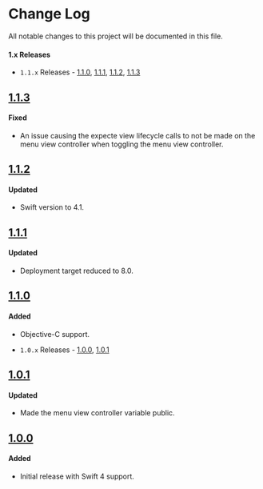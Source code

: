 # Change Log
All notable changes to this project will be documented in this file.

#### 1.x Releases
- `1.1.x` Releases - [1.1.0](#110), [1.1.1](#111), [1.1.2](#1.1.2), [1.1.3](#1.1.3)

## [1.1.3](https://github.com/skladek/SKMenuDrawerViewController/releases/tag/1.1.3)

#### Fixed
- An issue causing the expecte view lifecycle calls to not be made on the menu view controller when toggling the menu view controller.

## [1.1.2](https://github.com/skladek/SKMenuDrawerViewController/releases/tag/1.1.2)

#### Updated
- Swift version to 4.1.

## [1.1.1](https://github.com/skladek/SKMenuDrawerViewController/releases/tag/1.1.1)

#### Updated
- Deployment target reduced to 8.0.

## [1.1.0](https://github.com/skladek/SKMenuDrawerViewController/releases/tag/1.1.0)

#### Added
- Objective-C support.

- `1.0.x` Releases - [1.0.0](#100), [1.0.1](#101)

## [1.0.1](https://github.com/skladek/SKMenuDrawerViewController/releases/tag/1.0.1)

#### Updated
- Made the menu view controller variable public.

## [1.0.0](https://github.com/skladek/SKMenuDrawerViewController/releases/tag/1.0.0)

#### Added
- Initial release with Swift 4 support.